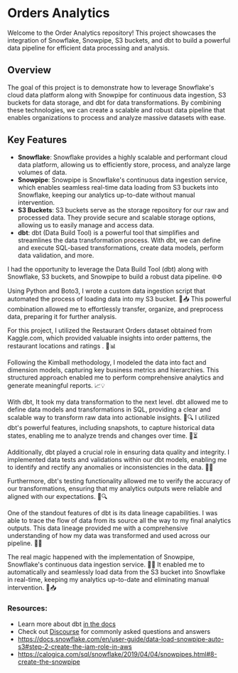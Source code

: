 # Orders Analytics 

Welcome to the Order Analytics repository! This project showcases the integration of Snowflake, Snowpipe, S3 buckets, and dbt to build a powerful data pipeline for efficient data processing and analysis.

## Overview

The goal of this project is to demonstrate how to leverage Snowflake's cloud data platform along with Snowpipe for continuous data ingestion, S3 buckets for data storage, and dbt for data transformations. By combining these technologies, we can create a scalable and robust data pipeline that enables organizations to process and analyze massive datasets with ease.

## Key Features

- **Snowflake**: Snowflake provides a highly scalable and performant cloud data platform, allowing us to efficiently store, process, and analyze large volumes of data.
- **Snowpipe**: Snowpipe is Snowflake's continuous data ingestion service, which enables seamless real-time data loading from S3 buckets into Snowflake, keeping our analytics up-to-date without manual intervention.
- **S3 Buckets**: S3 buckets serve as the storage repository for our raw and processed data. They provide secure and scalable storage options, allowing us to easily manage and access data.
- **dbt**: dbt (Data Build Tool) is a powerful tool that simplifies and streamlines the data transformation process. With dbt, we can define and execute SQL-based transformations, create data models, perform data validation, and more.

I had the opportunity to leverage the Data Build Tool (dbt) along with Snowflake, S3 buckets, and Snowpipe to build a robust data pipeline. 🌐⚙️

Using Python and Boto3, I wrote a custom data ingestion script that automated the process of loading data into my S3 bucket. 🐍📥 This powerful combination allowed me to effortlessly transfer, organize, and preprocess data, preparing it for further analysis.

For this project, I utilized the Restaurant Orders dataset obtained from Kaggle.com, which provided valuable insights into order patterns, the restaurant locations and ratings . 🍔📊

Following the Kimball methodology, I modeled the data into fact and dimension models, capturing key business metrics and hierarchies. This structured approach enabled me to perform comprehensive analytics and generate meaningful reports. 📈💡

With dbt, It took my data transformation to the next level. dbt allowed me to define data models and transformations in SQL, providing a clear and scalable way to transform raw data into actionable insights. 🧬🔍
I utilized dbt's powerful features, including snapshots, to capture historical data states, enabling me to analyze trends and changes over time. 📸⏳

Additionally, dbt played a crucial role in ensuring data quality and integrity. I implemented data tests and validations within our dbt models, enabling me to identify and rectify any anomalies or inconsistencies in the data. 🧪✅

Furthermore, dbt's testing functionality allowed me to verify the accuracy of our transformations, ensuring that my analytics outputs were reliable and aligned with our expectations. 🧪🔍

One of the standout features of dbt is its data lineage capabilities. I was able to trace the flow of data from its source all the way to my final analytics outputs. This data lineage provided me with a comprehensive understanding of how my data was transformed and used across our pipeline. 🔗🚦

The real magic happened with the implementation of Snowpipe, Snowflake's continuous data ingestion service. 🌟🌊 It enabled me to automatically and seamlessly load data from the S3 bucket into Snowflake in real-time, keeping my analytics up-to-date and eliminating manual intervention. 🔄📥

### Resources:
- Learn more about dbt [in the docs](https://docs.getdbt.com/docs/introduction)
- Check out [Discourse](https://discourse.getdbt.com/) for commonly asked questions and answers
- https://docs.snowflake.com/en/user-guide/data-load-snowpipe-auto-s3#step-2-create-the-iam-role-in-aws
- https://calogica.com/sql/snowflake/2019/04/04/snowpipes.html#8-create-the-snowpipe
